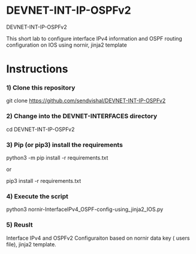 # DEVNET-INT-IP-OSPFv2
DEVNET-INT-IP-OSPFv2

This short lab to configure interface IPv4 information and OSPF routing configuration on IOS using nornir, jinja2 template 

# Instructions

### 1) Clone this repository

git clone https://github.com/sendvishal/DEVNET-INT-IP-OSPFv2 

### 2) Change into the DEVNET-INTERFACES directory

cd DEVNET-INT-IP-OSPFv2

### 3) Pip (or pip3) install the requirements

python3 -m pip install -r requirements.txt

or

pip3 install -r requirements.txt

### 4) Execute the script

python3 nornir-InterfaceIPv4_OSPF-config-using_jinja2_IOS.py

### 5) Reuslt 

Interface IPv4 and OSPFv2 Configuraiton based on nornir data key ( users file), jinja2 template.  
